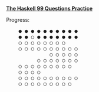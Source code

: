 
**[The Haskell 99 Questions Practice](https://wiki.haskell.org/99_questions)**

Progress: 

<pre>
    ● ● ● ● ● ● ● ● ● ●  
    ● ● ○ ● ● ● ● ● ● ●  
    ○ ○ ○ ○ ○ ○ ○ ○  
    ○ ○ ○ ○ ○ ○ ○ ○ ○ ○  
              ○ ○ ○ ○ ○  
          ○ ○ ○ ○ ○ ○ ○  
    ○ ○ ○ ○ ○ ○ ○ ○ ○  
    ○ ○ ○ ○  
    ○ ○ ○ ○ ○ ○ ○ ○ ○ ○  
    ○ ○ ○ ○ ○ ○ ○ ○ ○ 
</pre>